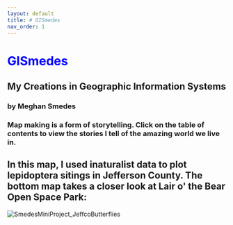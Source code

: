 ```yaml
---
layout: default
title: # GISmedes
nav_order: 1
---
```


# <span style="color: blue">**GISmedes**</span>

## **My Creations in Geographic Information Systems**

### by Meghan Smedes

### Map making is a form of storytelling.  Click on the table of contents to view the stories I tell of the amazing world we live in.




## In this map, I used inaturalist data to plot lepidoptera sitings in Jefferson County.  The bottom map takes a closer look at Lair o' the Bear Open Space Park:

![SmedesMiniProject_JeffcoButterflies](https://user-images.githubusercontent.com/127235615/225707220-6d5d4175-6ddf-4914-91aa-9e6e008a13a1.jpg)

